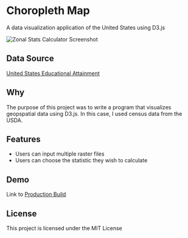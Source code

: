 # Choropleth Map
A data visualization application of the United States using D3.js

![Zonal Stats Calculator Screenshot](https://bstefansen.github.io/Portfolio/images/choropleth.JPG)

## Data Source
<a href="https://www.ers.usda.gov/data-products/county-level-data-sets/download-data.aspx">United States Educational Attainment</a>

## Why
The purpose of this project was to write a program that visualizes geopspatial data using D3.js. In this case, I used census data from the USDA.

## Features
- Users can input multiple raster files
- Users can choose the statistic they wish to calculate

## Demo
Link to <a href="https://bstefansen.github.io/choropleth-map/" target="_blank">Production Build</a>

## License
This project is licensed under the MIT License


